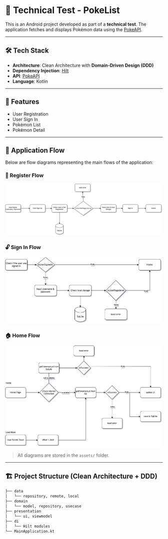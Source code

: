 # 🧪 Technical Test - PokeList

This is an Android project developed as part of a **technical test**. The application fetches and displays Pokémon data using the [PokeAPI](https://pokeapi.co).

---

## 🛠️ Tech Stack

- **Architecture**: Clean Architecture with **Domain-Driven Design (DDD)**
- **Dependency Injection**: [Hilt](https://developer.android.com/training/dependency-injection/hilt-android)
- **API**: [PokeAPI](https://pokeapi.co)
- **Language**: Kotlin

---

## 📱 Features

- User Registration
- User Sign In
- Pokémon List
- Pokémon Detail

---

## 🔁 Application Flow

Below are flow diagrams representing the main flows of the application:

### 🔐 Register Flow
![Register Flow](assets/register.png)

### 🔓 Sign In Flow
![Sign In Flow](assets/signin.png)

### 🏠 Home Flow
![Home Flow](assets/home.png)

> All diagrams are stored in the `assets/` folder.

---

## 🏗️ Project Structure (Clean Architecture + DDD)
```text
├── data
│   └── repository, remote, local
├── domain
│   └── model, repository, usecase
├── presentation
│   └── ui, viewmodel
├── di
│   └── Hilt modules
└── MainApplication.kt
